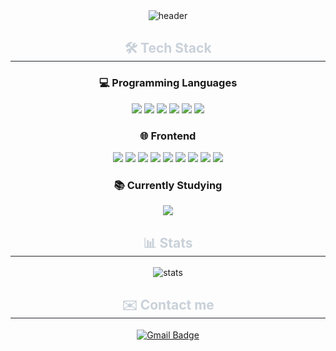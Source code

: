 <div align="center">
<img src="https://capsule-render.vercel.app/api?type=waving&color=62C2E8&height=150&section=header&text=Welcome%20to%20yunva17&fontSize=40" alt="header" />
  <h2 style="border-bottom: 1px solid #21262d; color: #c9d1d9;"> 🛠️ Tech Stack </h2> 
  <h3>💻 Programming Languages</h3>
  <div>
    <img src="https://img.shields.io/badge/JavaScript-F7DF1E?style=for-the-badge&logo=JavaScript&logoColor=white"/>
    <img src="https://img.shields.io/badge/TypeScript-007ACC?style=for-the-badge&logo=typescript&logoColor=white" />
    <img src="https://img.shields.io/badge/Java-ED8B00?style=for-the-badge&logo=openjdk&logoColor=white" />
    <img src="https://img.shields.io/badge/Python-14354C?style=for-the-badge&logo=python&logoColor=white" />
    <img src="https://img.shields.io/badge/HTML5-E34F26?style=for-the-badge&logo=html5&logoColor=white" />
    <img src="https://img.shields.io/badge/CSS3-1572B6?style=for-the-badge&logo=css3&logoColor=white" />
  </div>
  <h3>🌐 Frontend</h3>
  <div>
    <img src="https://img.shields.io/badge/React-20232A?style=for-the-badge&logo=react&logoColor=61DAFB" />
    <img src="https://img.shields.io/badge/Vue.js-35495E?style=for-the-badge&logo=vue.js&logoColor=4FC08D" />
    <img src="https://img.shields.io/badge/HTML5-E34F26?style=for-the-badge&logo=html5&logoColor=white" />
    <img src="https://img.shields.io/badge/CSS3-1572B6?style=for-the-badge&logo=css3&logoColor=white" />
    <img src="https://img.shields.io/badge/Jotai-3DDC84?style=for-the-badge&logo=atom&logoColor=white" />
    <img src="https://img.shields.io/badge/Zustand-009688?style=for-the-badge&logo=redux&logoColor=white" />
    <img src="https://img.shields.io/badge/Tailwind_CSS-38B2AC?style=for-the-badge&logo=tailwind-css&logoColor=white" />
    <img src="https://img.shields.io/badge/Styled--Components-DB7093?style=for-the-badge&logo=styled-components&logoColor=white" />
    <img src="https://img.shields.io/badge/Vite-646CFF?style=for-the-badge&logo=vite&logoColor=white" />
  </div>
  <h3>📚 Currently Studying</h3>
  <div>
    <img src="https://img.shields.io/badge/Next.js-000000?style=for-the-badge&logo=next.js&logoColor=white" />
  </div>
  
  
  <h2 style="border-bottom: 1px solid #21262d; color: #c9d1d9;"> 📊 Stats </h2>
  
  <img src="https://github-readme-stats.vercel.app/api?username=yunva17&show_icons=true&theme=radical" alt="stats" />
  
  <h2 style="border-bottom: 1px solid #21262d; color: #c9d1d9;"> ✉️ Contact me </h2>
  <a href="mailto:yunva17@naver.com">
    <img src="https://img.shields.io/badge/email-D14836?style=for-the-badge&logo=gmail&logoColor=white" alt="Gmail Badge" />
  </a>
</div>
